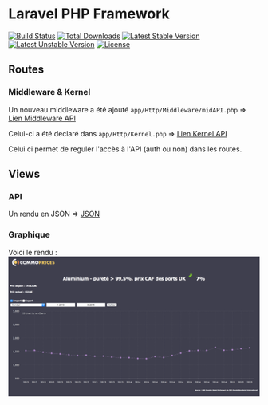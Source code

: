 # Laravel PHP Framework

[![Build Status](https://travis-ci.org/laravel/framework.svg)](https://travis-ci.org/laravel/framework)
[![Total Downloads](https://poser.pugx.org/laravel/framework/d/total.svg)](https://packagist.org/packages/laravel/framework)
[![Latest Stable Version](https://poser.pugx.org/laravel/framework/v/stable.svg)](https://packagist.org/packages/laravel/framework)
[![Latest Unstable Version](https://poser.pugx.org/laravel/framework/v/unstable.svg)](https://packagist.org/packages/laravel/framework)
[![License](https://poser.pugx.org/laravel/framework/license.svg)](https://packagist.org/packages/laravel/framework)

## Routes

### Middleware & Kernel

Un nouveau middleware a été ajouté `app/Http/Middleware/midAPI.php` => [Lien Middleware API]

Celui-ci a été declaré dans `app/Http/Kernel.php` => [Lien Kernel API]

Celui ci permet de reguler l'accès à l'API (auth ou non) dans les routes.


## Views

### API

Un rendu en JSON => [JSON]


### Graphique

Voici le rendu :
![alt tag](https://raw.githubusercontent.com/perriea/API-CommoPrices/master/Results/GRAPH/PALUM-PARAM.png)


[Lien Middleware API]: https://github.com/perriea/API-CommoPrices/blob/master/Laravel/app/Http/Middleware/midAPI.php
[Lien Kernel API]: https://github.com/perriea/API-CommoPrices/blob/master/Laravel/app/Http/Kernel.php
[JSON]: https://github.com/perriea/API-CommoPrices/blob/master/Results/JSON/Show/reponse.json